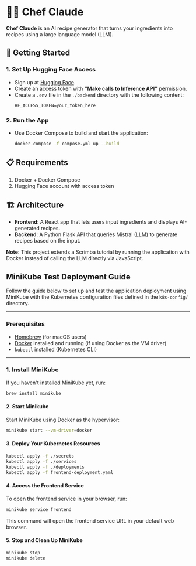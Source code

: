 # 👨‍🍳 Chef Claude

**Chef Claude** is an AI recipe generator that turns your ingredients into recipes using a large language model (LLM).

## 🚀 Getting Started

### 1. Set Up Hugging Face Access
- Sign up at [Hugging Face](https://huggingface.co).
- Create an access token with **"Make calls to Inference API"** permission.
- Create a `.env` file in the `./backend` directory with the following content:
    ```env
    HF_ACCESS_TOKEN=your_token_here
    ```
### 2. Run the App
- Use Docker Compose to build and start the application:
    ```bash
    docker-compose -f compose.yml up --build
    ```

## 📋 Requirements
1. Docker + Docker Compose
2. Hugging Face account with access token


## 🏗️ Architecture

- **Frontend**: A React app that lets users input ingredients and displays AI-generated recipes.
- **Backend**: A Python Flask API that queries Mistral (LLM) to generate recipes based on the input.

**Note**: This project extends a Scrimba tutorial by running the application with Docker instead of calling the LLM directly via JavaScript.

## MiniKube Test Deployment Guide

Follow the guide below to set up and test the application deployment using MiniKube with the Kubernetes configuration files defined in the `k8s-config/` directory.

---

### Prerequisites
- [Homebrew](https://brew.sh/) (for macOS users)
- [Docker](https://www.docker.com/) installed and running (if using Docker as the VM driver)
- `kubectl` installed (Kubernetes CLI)
---

### 1. Install MiniKube
If you haven't installed MiniKube yet, run:
```bash
brew install minikube
```

#### 2. Start Minikube
Start MiniKube using Docker as the hypervisor:
```bash
minikube start --vm-driver=docker
```

#### 3. Deploy Your Kubernetes Resources
```bash
kubectl apply -f ./secrets
kubectl apply -f ./services
kubectl apply -f ./deployments
kubectl apply -f frontend-deployment.yaml
```

#### 4. Access the Frontend Service
To open the frontend service in your browser, run:
```bash
minikube service frontend
```
This command will open the frontend service URL in your default web browser.

#### 5. Stop and Clean Up MiniKube
```bash
minikube stop
minikube delete
```